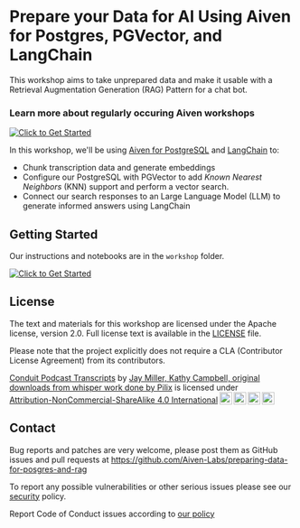 # Prepare your Data for AI Using Aiven for Postgres, PGVector, and LangChain

This workshop aims to take unprepared data and make it usable with a Retrieval Augmentation Generation (RAG) Pattern for a chat bot.

### Learn more about regularly occuring Aiven workshops

[![Click to Get Started](https://img.shields.io/badge/Learn%20about%20Upcoming%20Workshops!-005eb8?style=for-the-badge)](https://aiven.io/developer-workshops)

In this workshop, we'll be using [Aiven for PostgreSQL](https://aiven.io/postgresql) and [LangChain](https://www.langchain.com/) to:

- Chunk transcription data and generate embeddings
- Configure our PostgreSQL with PGVector to add _Known Nearest Neighbors_ (KNN) support and perform a vector search.
- Connect our search responses to an Large Language Model (LLM) to generate informed answers using LangChain

## Getting Started

Our instructions and notebooks are in the `workshop` folder.

[![Click to Get Started](https://img.shields.io/badge/Get%20Started!-005eb8?style=for-the-badge)](./workshop/README.md)

## License

The text and materials for this workshop are licensed under the Apache license, version 2.0. Full license text is available in the [LICENSE](LICENSE) file.

Please note that the project explicitly does not require a CLA (Contributor License Agreement) from its contributors.

<p xmlns:cc="http://creativecommons.org/ns#" xmlns:dct="http://purl.org/dc/terms/"><a property="dct:title" rel="cc:attributionURL" href="https://github.com/kjaymiller/conduit-transcripts">Conduit Podcast Transcripts</a> by <a rel="cc:attributionURL dct:creator" property="cc:attributionName" href="https://relay.fm/conduit">Jay Miller, Kathy Campbell, original downloads from whisper work done by Pilix</a> is licensed under <a href="http://creativecommons.org/licenses/by-nc-sa/4.0/?ref=chooser-v1" target="_blank" rel="license noopener noreferrer" style="display:inline-block;">Attribution-NonCommercial-ShareAlike 4.0 International<img style="height:22px!important;margin-left:3px;vertical-align:text-bottom;" src="https://mirrors.creativecommons.org/presskit/icons/cc.svg?ref=chooser-v1"><img style="height:22px!important;margin-left:3px;vertical-align:text-bottom;" src="https://mirrors.creativecommons.org/presskit/icons/by.svg?ref=chooser-v1"><img style="height:22px!important;margin-left:3px;vertical-align:text-bottom;" src="https://mirrors.creativecommons.org/presskit/icons/nc.svg?ref=chooser-v1"><img style="height:22px!important;margin-left:3px;vertical-align:text-bottom;" src="https://mirrors.creativecommons.org/presskit/icons/sa.svg?ref=chooser-v1"></a></p>

## Contact

Bug reports and patches are very welcome, please post them as GitHub issues and pull requests at <https://github.com/Aiven-Labs/preparing-data-for-posgres-and-rag>

To report any possible vulnerabilities or other serious issues please see our [security](SECURITY.md) policy.

Report Code of Conduct issues according to [our policy](https://github.com/Aiven-Labs/.github/blob/main/CODE_OF_CONDUCT.md)
